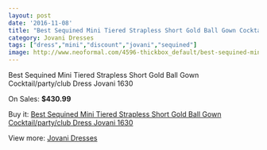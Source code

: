 ```yaml
---
layout: post
date: '2016-11-08'
title: "Best Sequined Mini Tiered Strapless Short Gold Ball Gown Cocktail/party/club Dress Jovani 1630"
category: Jovani Dresses
tags: ["dress","mini","discount","jovani","sequined"]
image: http://www.neoformal.com/4596-thickbox_default/best-sequined-mini-tiered-strapless-short-gold-ball-gown-cocktail-party-club-dress-jovani-1630.jpg
---
```

Best Sequined Mini Tiered Strapless Short Gold Ball Gown Cocktail/party/club Dress Jovani 1630

On Sales: **$430.99**
<a href="https://www.neoformal.com/en/jovani-dresses/1715-best-sequined-mini-tiered-strapless-short-gold-ball-gown-cocktail-party-club-dress-jovani-1630.html"><amp-img layout="responsive" width="600" height="600" src="//www.neoformal.com/4596-thickbox_default/best-sequined-mini-tiered-strapless-short-gold-ball-gown-cocktail-party-club-dress-jovani-1630.jpg" alt="Best Sequined Mini Tiered Strapless Short Gold Ball Gown Cocktail/party/club Dress Jovani 1630 0" /></a>
<a href="https://www.neoformal.com/en/jovani-dresses/1715-best-sequined-mini-tiered-strapless-short-gold-ball-gown-cocktail-party-club-dress-jovani-1630.html"><amp-img layout="responsive" width="600" height="600" src="//www.neoformal.com/4597-thickbox_default/best-sequined-mini-tiered-strapless-short-gold-ball-gown-cocktail-party-club-dress-jovani-1630.jpg" alt="Best Sequined Mini Tiered Strapless Short Gold Ball Gown Cocktail/party/club Dress Jovani 1630 1" /></a>

Buy it: [Best Sequined Mini Tiered Strapless Short Gold Ball Gown Cocktail/party/club Dress Jovani 1630](https://www.neoformal.com/en/jovani-dresses/1715-best-sequined-mini-tiered-strapless-short-gold-ball-gown-cocktail-party-club-dress-jovani-1630.html "Best Sequined Mini Tiered Strapless Short Gold Ball Gown Cocktail/party/club Dress Jovani 1630")

View more: [Jovani Dresses](https://www.neoformal.com/en/15-jovani-dresses "Jovani Dresses")